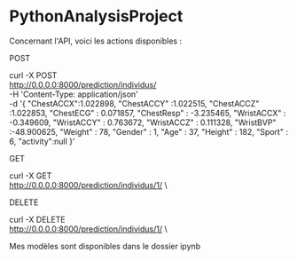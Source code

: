 # PythonAnalysisProject

Concernant l'API, voici les actions disponibles :

POST 

curl -X POST \
  http://0.0.0.0:8000/prediction/individus/ \
  -H 'Content-Type: application/json' \
  -d '{
	"ChestACCX":1.022898,
    "ChestACCY" :1.022515,
    "ChestACCZ" :1.022853,
    "ChestECG" : 0.071857,
    "ChestResp" : -3.235465,
    "WristACCX" : -0.349609,
    "WristACCY" : 0.763672,
    "WristACCZ" : 0.111328,
    "WristBVP" :-48.900625,
    "Weight" : 78,
    "Gender" : 1,
    "Age" : 37,
    "Height" : 182,
    "Sport" : 6,
    "activity":null
}'

GET

curl -X GET \
  http://0.0.0.0:8000/prediction/individus/1/ \
  
DELETE 
 
 curl -X DELETE \
  http://0.0.0.0:8000/prediction/individus/1/ \

Mes modèles sont disponibles dans le dossier ipynb
